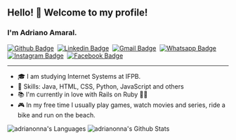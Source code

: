 <br>

## Hello! 👋 Welcome to my profile!
### I'm Adriano Amaral.
[![Github Badge](https://img.shields.io/badge/-Github-000?style=flat-square&logo=Github&logoColor=white&link=https://github.com/adrianonna)](https://github.com/adrianonna) &nbsp;[![Linkedin Badge](https://img.shields.io/badge/-LinkedIn-blue?style=flat-square&logo=Linkedin&logoColor=white&link=https://www.linkedin.com/in/adrianonna/)](https://www.linkedin.com/in/adrianonna/) &nbsp;[![Gmail Badge](https://img.shields.io/badge/-Gmail-red?style=flat&logo=Gmail&logoColor=white&link=mailto:adriano.amaral147@gmail.com)](mailto:adriano.amaral147@gmail.com) &nbsp;[![Whatsapp Badge](https://img.shields.io/badge/-WhatsApp-green?style=flat&logo=Whatsapp&logoColor=white&link=https://api.whatsapp.com/send?phone=5583987809422)](https://api.whatsapp.com/send?phone=5583987809422) &nbsp;[![Instagram Badge](https://img.shields.io/badge/-Instagram-red?style=flat&logo=Instagram&logoColor=white&link=https://www.instagram.com/adrianonna1/)](https://www.instagram.com/adrianonna1/) &nbsp;[![Facebook Badge](https://img.shields.io/badge/-Facebook-blue?style=flat&logo=Facebook&logoColor=white&link=https://www.facebook.com/Adriano.Amaral2)](https://www.facebook.com/Adriano.Amaral2)
<hr>

* :mortar_board: I am studying Internet Systems at IFPB.
* :pushpin: Skills: Java, HTML, CSS, Python, JavaScript  and others
* :books: I'm currently in love with Rails on Ruby :man_technologist:
* :video_game: In my free time I usually play games, watch movies and series, ride a bike and run on the beach.

<div>
<img align="lefth" src="https://github-readme-stats.vercel.app/api/top-langs/?username=adrianonna&hide=html" alt="adrianonna's Languages" />
<img align="lefth" src="https://github-readme-stats.vercel.app/api?username=adrianonna&show_icons=true&hide_border=true" alt="adrianonna's Github Stats">
</div>
